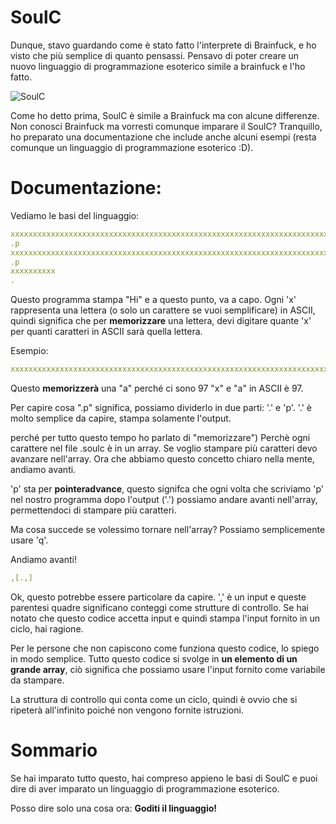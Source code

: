 # SoulC
Dunque, stavo guardando come è stato fatto l'interprete di Brainfuck, e ho visto che più semplice di quanto pensassi.
Pensavo di poter creare un nuovo linguaggio di programmazione esoterico simile a brainfuck e l'ho fatto.

![SoulC](https://user-images.githubusercontent.com/68974876/130805678-5868d748-4d36-4f00-8261-95478d273c9c.png)

Come ho detto prima, SoulC è simile a Brainfuck ma con alcune differenze. 
Non conosci Brainfuck ma vorresti comunque imparare il SoulC? Tranquillo, ho preparato una documentazione che include anche alcuni esempi (resta comunque un linguaggio di programmazione esoterico :D).

# Documentazione:

Vediamo le basi del linguaggio:
```yml
xxxxxxxxxxxxxxxxxxxxxxxxxxxxxxxxxxxxxxxxxxxxxxxxxxxxxxxxxxxxxxxxxxxxxxxx
.p
xxxxxxxxxxxxxxxxxxxxxxxxxxxxxxxxxxxxxxxxxxxxxxxxxxxxxxxxxxxxxxxxxxxxxxxxxxxxxxxxxxxxxxxxxxxxxxxxxxxxxxxxx
.p
xxxxxxxxxx
.
```
Questo programma stampa "Hi" e a questo punto, va a capo.
Ogni 'x' rappresenta una lettera (o solo un carattere se vuoi semplificare) in ASCII, quindi significa che
per **memorizzare** una lettera, devi digitare quante 'x' per quanti caratteri in ASCII sarà quella lettera.

Esempio: 
```yml
xxxxxxxxxxxxxxxxxxxxxxxxxxxxxxxxxxxxxxxxxxxxxxxxxxxxxxxxxxxxxxxxxxxxxxxxxxxxxxxxxxxxxxxxxxxxxxxxx
```
Questo **memorizzerà** una "a" perché ci sono 97 "x" e "a" in ASCII è 97.

Per capire cosa ".p" significa, possiamo dividerlo in due parti: '.' e 'p'. '.' è molto semplice da capire, stampa solamente l'output.

perché per tutto questo tempo ho parlato di "memorizzare") Perchè ogni carattere nel file .soulc è in un array.
Se voglio stampare più caratteri devo avanzare nell'array.
Ora che abbiamo questo concetto chiaro nella mente, andiamo avanti.

'p' sta per **pointeradvance**, questo signifca che ogni volta che scriviamo 'p' nel nostro programma dopo l'output ('.')
possiamo andare avanti nell'array, permettendoci di stampare più caratteri.

Ma cosa succede se volessimo tornare nell'array? Possiamo semplicemente usare 'q'.

Andiamo avanti!

```yml
,[.,]
```

Ok, questo potrebbe essere particolare da capire. ',' è un input e queste parentesi quadre significano conteggi come strutture di controllo.
Se hai notato che questo codice accetta input e quindi stampa l'input fornito in un ciclo, hai ragione.

Per le persone che non capiscono come funziona questo codice, lo spiego in modo semplice.
Tutto questo codice si svolge in **un elemento di un grande array**,
ciò significa che possiamo usare l'input fornito come variabile da stampare.

La struttura di controllo qui conta come un ciclo, quindi è ovvio che si ripeterà all'infinito poiché non vengono fornite istruzioni.

# Sommario
Se hai imparato tutto questo, hai compreso appieno le basi di SoulC e puoi dire di aver imparato un linguaggio di programmazione esoterico.

Posso dire solo una cosa ora: **Goditi il linguaggio!**
